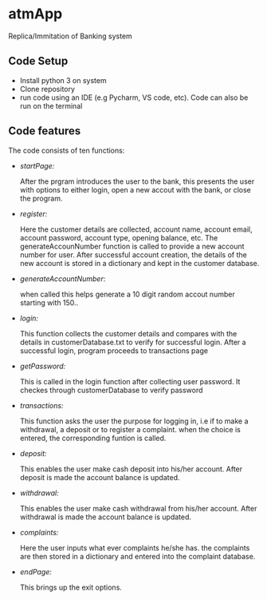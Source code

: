 # atmApp

Replica/Immitation  of Banking system

## Code Setup
* Install python 3 on system
* Clone repository
* run code using an IDE (e.g Pycharm, VS code, etc). Code can also be run on the terminal

## Code features

The code consists of ten functions:

* _startPage:_ 
    
    After the prgram introduces the user to the bank, this presents the user with options to either login, open a new accout with the bank, or close the program.


* _register:_
  
    Here the customer details are collected, account name, account email, account password, account type, opening balance, etc.
    The generateAccounNumber function is called to provide a new account number for user. 
    After successful account creation, the details of the new account is stored in a dictionary and kept in the customer database.


* _generateAccountNumber_:
  
    when called this helps generate a 10 digit random accout number starting with 150..


* _login:_
  
    This function collects the customer details and compares with the details in customerDatabase.txt to verify for successful login.
    After a successful login, program proceeds to transactions page


* _getPassword:_
  
    This is called in the login function after collecting user password. It checkes through customerDatabase to verify password


* _transactions:_

    This function asks the user the purpose for logging in, i.e if to make a withdrawal, a deposit or to register a complaint.
    when the choice is entered, the corresponding funtion is called.


* _deposit:_
  
    This enables the user make cash deposit into his/her account. After deposit is made the account balance is updated.


* _withdrawal:_
  
    This enables the user make cash withdrawal from his/her account. After withdrawal is made the account balance is updated.


* _complaints:_
  
    Here the user inputs what ever complaints he/she has. the complaints are then stored in a dictionary and entered into the complaint database.


* _endPage:_
  
    This brings up the exit options.
